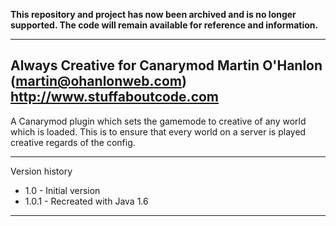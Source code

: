 **This repository and project has now been archived and is no longer supported. The code will remain available for reference and information.**

-------------------------------------------------------------------------------
Always Creative for Canarymod
Martin O'Hanlon (martin@ohanlonweb.com)
http://www.stuffaboutcode.com
-------------------------------------------------------------------------------

A Canarymod plugin which sets the gamemode to creative of any world which is
loaded.  This is to ensure that every world on a server is played creative 
regards of the config.

------------------------------------------------------------------------------

Version history
- 1.0 - Initial version
- 1.0.1 - Recreated with Java 1.6

-------------------------------------------------------------------------------
